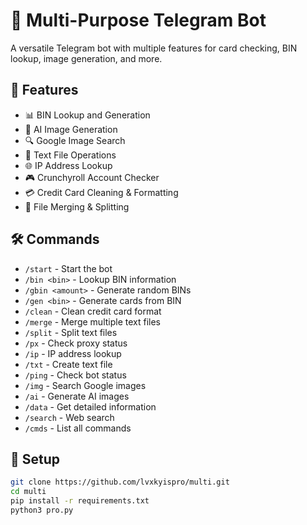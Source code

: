 # 🤖 Multi-Purpose Telegram Bot

A versatile Telegram bot with multiple features for card checking, BIN lookup, image generation, and more.

## 🌟 Features

- 📊 BIN Lookup and Generation
- 🎨 AI Image Generation
- 🔍 Google Image Search
- 📝 Text File Operations
- 🌐 IP Address Lookup
- 🎮 Crunchyroll Account Checker
- 💳 Credit Card Cleaning & Formatting
- 🔄 File Merging & Splitting

## 🛠️ Commands

- `/start` - Start the bot
- `/bin <bin>` - Lookup BIN information
- `/gbin <amount>` - Generate random BINs
- `/gen <bin>` - Generate cards from BIN
- `/clean` - Clean credit card format
- `/merge` - Merge multiple text files
- `/split` - Split text files
- `/px` - Check proxy status
- `/ip` - IP address lookup
- `/txt` - Create text file
- `/ping` - Check bot status
- `/img` - Search Google images
- `/ai` - Generate AI images
- `/data` - Get detailed information
- `/search` - Web search
- `/cmds` - List all commands

## 🚀 Setup 

```bash
git clone https://github.com/lvxkyispro/multi.git
cd multi
pip install -r requirements.txt
python3 pro.py
```
